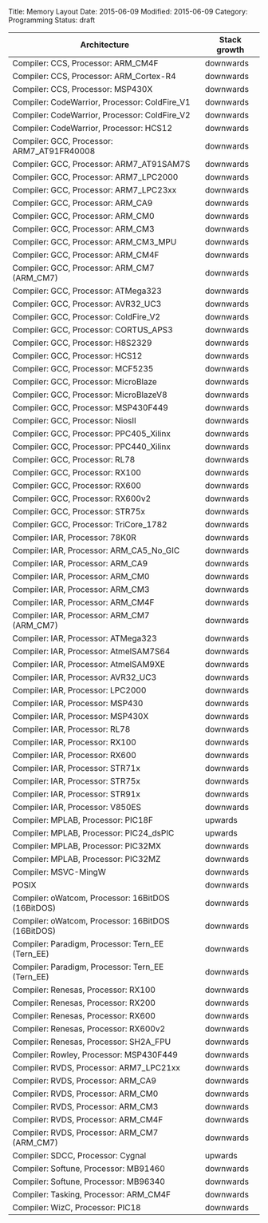 Title: Memory Layout
Date: 2015-06-09
Modified: 2015-06-09
Category: Programming
Status: draft


| Architecture   | Stack growth  |
|---------------|----------------|
| Compiler: CCS, Processor: ARM_CM4F | downwards |
| Compiler: CCS, Processor: ARM_Cortex-R4 | downwards |
| Compiler: CCS, Processor: MSP430X | downwards |
| Compiler: CodeWarrior, Processor: ColdFire_V1 | downwards |
| Compiler: CodeWarrior, Processor: ColdFire_V2 | downwards |
| Compiler: CodeWarrior, Processor: HCS12 | downwards |
| Compiler: GCC, Processor: ARM7_AT91FR40008 | downwards |
| Compiler: GCC, Processor: ARM7_AT91SAM7S | downwards |
| Compiler: GCC, Processor: ARM7_LPC2000 | downwards |
| Compiler: GCC, Processor: ARM7_LPC23xx | downwards |
| Compiler: GCC, Processor: ARM_CA9 | downwards |
| Compiler: GCC, Processor: ARM_CM0 | downwards |
| Compiler: GCC, Processor: ARM_CM3 | downwards |
| Compiler: GCC, Processor: ARM_CM3_MPU | downwards |
| Compiler: GCC, Processor: ARM_CM4F | downwards |
| Compiler: GCC, Processor: ARM_CM7 (ARM_CM7) | downwards |
| Compiler: GCC, Processor: ATMega323 | downwards |
| Compiler: GCC, Processor: AVR32_UC3 | downwards |
| Compiler: GCC, Processor: ColdFire_V2 | downwards |
| Compiler: GCC, Processor: CORTUS_APS3 | downwards |
| Compiler: GCC, Processor: H8S2329 | downwards |
| Compiler: GCC, Processor: HCS12 | downwards |
| Compiler: GCC, Processor: MCF5235 | downwards |
| Compiler: GCC, Processor: MicroBlaze | downwards |
| Compiler: GCC, Processor: MicroBlazeV8 | downwards |
| Compiler: GCC, Processor: MSP430F449 | downwards |
| Compiler: GCC, Processor: NiosII | downwards |
| Compiler: GCC, Processor: PPC405_Xilinx | downwards |
| Compiler: GCC, Processor: PPC440_Xilinx | downwards |
| Compiler: GCC, Processor: RL78 | downwards |
| Compiler: GCC, Processor: RX100 | downwards |
| Compiler: GCC, Processor: RX600 | downwards |
| Compiler: GCC, Processor: RX600v2 | downwards |
| Compiler: GCC, Processor: STR75x | downwards |
| Compiler: GCC, Processor: TriCore_1782 | downwards |
| Compiler: IAR, Processor: 78K0R | downwards |
| Compiler: IAR, Processor: ARM_CA5_No_GIC | downwards |
| Compiler: IAR, Processor: ARM_CA9 | downwards |
| Compiler: IAR, Processor: ARM_CM0 | downwards |
| Compiler: IAR, Processor: ARM_CM3 | downwards |
| Compiler: IAR, Processor: ARM_CM4F | downwards |
| Compiler: IAR, Processor: ARM_CM7 (ARM_CM7) | downwards |
| Compiler: IAR, Processor: ATMega323 | downwards |
| Compiler: IAR, Processor: AtmelSAM7S64 | downwards |
| Compiler: IAR, Processor: AtmelSAM9XE | downwards |
| Compiler: IAR, Processor: AVR32_UC3 | downwards |
| Compiler: IAR, Processor: LPC2000 | downwards |
| Compiler: IAR, Processor: MSP430 | downwards |
| Compiler: IAR, Processor: MSP430X | downwards |
| Compiler: IAR, Processor: RL78 | downwards |
| Compiler: IAR, Processor: RX100 | downwards |
| Compiler: IAR, Processor: RX600 | downwards |
| Compiler: IAR, Processor: STR71x | downwards |
| Compiler: IAR, Processor: STR75x | downwards |
| Compiler: IAR, Processor: STR91x | downwards |
| Compiler: IAR, Processor: V850ES | downwards |
| Compiler: MPLAB, Processor: PIC18F | upwards |
| Compiler: MPLAB, Processor: PIC24_dsPIC | upwards |
| Compiler: MPLAB, Processor: PIC32MX | downwards |
| Compiler: MPLAB, Processor: PIC32MZ | downwards |
| Compiler: MSVC-MingW | downwards |
| POSIX | downwards |
| Compiler: oWatcom, Processor: 16BitDOS (16BitDOS) | downwards |
| Compiler: oWatcom, Processor: 16BitDOS (16BitDOS) | downwards |
| Compiler: Paradigm, Processor: Tern_EE (Tern_EE) | downwards |
| Compiler: Paradigm, Processor: Tern_EE (Tern_EE) | downwards |
| Compiler: Renesas, Processor: RX100 | downwards |
| Compiler: Renesas, Processor: RX200 | downwards |
| Compiler: Renesas, Processor: RX600 | downwards |
| Compiler: Renesas, Processor: RX600v2 | downwards |
| Compiler: Renesas, Processor: SH2A_FPU | downwards |
| Compiler: Rowley, Processor: MSP430F449 | downwards |
| Compiler: RVDS, Processor: ARM7_LPC21xx | downwards |
| Compiler: RVDS, Processor: ARM_CA9 | downwards |
| Compiler: RVDS, Processor: ARM_CM0 | downwards |
| Compiler: RVDS, Processor: ARM_CM3 | downwards |
| Compiler: RVDS, Processor: ARM_CM4F | downwards |
| Compiler: RVDS, Processor: ARM_CM7 (ARM_CM7) | downwards |
| Compiler: SDCC, Processor: Cygnal | upwards |
| Compiler: Softune, Processor: MB91460 | downwards |
| Compiler: Softune, Processor: MB96340 | downwards |
| Compiler: Tasking, Processor: ARM_CM4F | downwards |
| Compiler: WizC, Processor: PIC18 | downwards |
